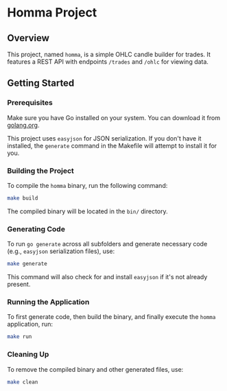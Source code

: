 # Homma Project

## Overview

This project, named `homma`, is a simple OHLC candle builder for trades. It features a REST API with endpoints `/trades` and `/ohlc` for viewing data.

## Getting Started

### Prerequisites

Make sure you have Go installed on your system. You can download it from [golang.org](https://golang.org/doc/install).

This project uses `easyjson` for JSON serialization. If you don't have it installed, the `generate` command in the Makefile will attempt to install it for you.

### Building the Project

To compile the `homma` binary, run the following command:

```bash
make build
```

The compiled binary will be located in the `bin/` directory.

### Generating Code

To run `go generate` across all subfolders and generate necessary code (e.g., `easyjson` serialization files), use:

```bash
make generate
```

This command will also check for and install `easyjson` if it's not already present.

### Running the Application

To first generate code, then build the binary, and finally execute the `homma` application, run:

```bash
make run
```

### Cleaning Up

To remove the compiled binary and other generated files, use:

```bash
make clean
```
